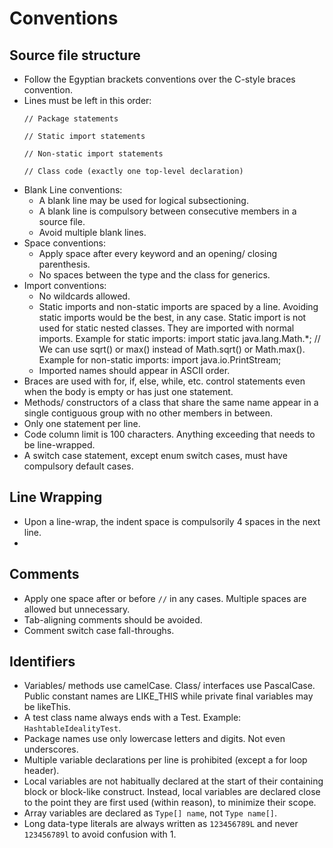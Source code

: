 # Conventions


## Source file structure

- Follow the Egyptian brackets conventions over the C-style braces convention.
- Lines must be left in this order:
  ```
  // Package statements

  // Static import statements

  // Non-static import statements

  // Class code (exactly one top-level declaration)
  ```
- Blank Line conventions:
  - A blank line may be used for logical subsectioning.
  - A blank line is compulsory between consecutive members in a source file.
  - Avoid multiple blank lines.
- Space conventions:
  - Apply space after every keyword and an opening/ closing parenthesis.
  - No spaces between the type and the class for generics.
- Import conventions:
  - No wildcards allowed.
  - Static imports and non-static imports are spaced by a line. Avoiding static imports would be the best, in any case. Static import is not used for static nested classes. They are imported with normal imports.
  Example for static imports:
        import static java.lang.Math.*;
        // We can use sqrt() or max() instead of Math.sqrt() or Math.max().
  Example for non-static imports:
        import java.io.PrintStream;
  - Imported names should appear in ASCII order.
- Braces are used with for, if, else, while, etc. control statements even when the body is empty or has just one statement.
- Methods/ constructors of a class that share the same name appear in a single contiguous group with no other members in between.
- Only one statement per line.
- Code column limit is 100 characters. Anything exceeding that needs to be line-wrapped.
- A switch case statement, except enum switch cases, must have compulsory default cases.


## Line Wrapping

- Upon a line-wrap, the indent space is compulsorily 4 spaces in the next line.
- 


## Comments

- Apply one space after or before `//` in any cases. Multiple spaces are allowed but unnecessary.
- Tab-aligning comments should be avoided.
- Comment switch case fall-throughs.


## Identifiers

- Variables/ methods use camelCase. Class/ interfaces use PascalCase. Public constant names are LIKE_THIS while private final variables may be likeThis.
- A test class name always ends with a Test. Example: `HashtableIdealityTest`.
- Package names use only lowercase letters and digits. Not even underscores.
- Multiple variable declarations per line is prohibited (except a for loop header).
- Local variables are not habitually declared at the start of their containing block or block-like construct. Instead, local variables are declared close to the point they are first used (within reason), to minimize their scope.
- Array variables are declared as `Type[] name`, not `Type name[]`.
- Long data-type literals are always written as `123456789L` and never `123456789l` to avoid confusion with 1.

